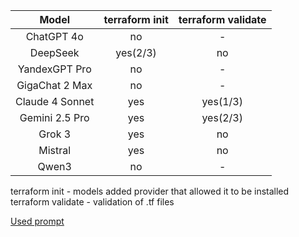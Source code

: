 | Model   | terraform init   | terraform validate   |
|:-------:|:--------------------:|:----------------:|
| ChatGPT 4o | no | - |
| DeepSeek | yes(2/3) | no |
| YandexGPT Pro | no | - |
| GigaChat 2 Max | no | - |
| Claude 4 Sonnet | yes | yes(1/3) |
| Gemini 2.5 Pro | yes | yes(2/3) |
| Grok 3 | yes | no |
| Mistral | yes | no |
| Qwen3 | no | - |

terraform init - models added provider that allowed it to be installed
terraform validate - validation of .tf files

[Used prompt](https://github.com/mishkud/TCGUAI/blob/main/with_provider/prompt.txt)
